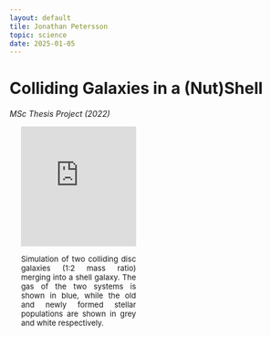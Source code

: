 ```yaml
---
layout: default
tile: Jonathan Petersson
topic: science
date: 2025-01-05
---
```


# Colliding Galaxies in a (Nut)Shell
*MSc Thesis Project (2022)*

<div style="text-align: justify;">
    <div class="right" style="width: 40%; height: 100%; margin-left: 4%;">
        <iframe width="100%" height="210px" src="https://www.youtube.com/embed/ddDkNbl4GWQ" title="YouTube video player" frameborder="0" allow="accelerometer; autoplay; clipboard-write; encrypted-media; gyroscope; picture-in-picture; web-share" allowfullscreen></iframe>
        <p style="font-size: 10pt; text-align: justify;">
            Simulation of two colliding disc galaxies (1:2 mass ratio) merging into a shell galaxy. The gas of the two systems is shown in blue, while the old and newly formed stellar populations are shown in grey and white respectively.
        </p>
    </div>
    <b>Supervisor:</b> Florent Renaud<br>
    <b>Project Description:</b> I run numerical simulations of two merging galaxies and their formation into a shell galaxy using the RAMSES code (Teyssier, 2002). Via a parameter survey, I explore different sets of parameters to find an orbtial configuration favourable for shell formation. From that, I perform an idealised high-resolution merger simulation and its formation into a shell galaxy, and analyse how the merger-driven star formation activity evolves throughout time, within the system, what the physical conditions are for it, and how it relates to the formation of shells.<br>
    <b>Thesis:</b> <a class="link" href="http://lup.lub.lu.se/student-papers/record/9094760">LUP Student Papers</a><br>
	<b>Publication (first-author):</b> <a class="link" href="https://arxiv.org/abs/2210.16333">ArXiv</a>, <a class="link" href="https://academic.oup.com/mnras/article/518/3/3261/6783164">MNRAS</a><br>
</div>    

